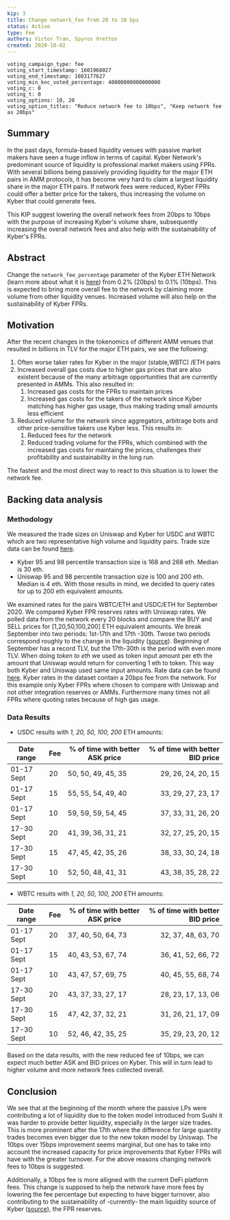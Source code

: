 ```yaml
---
kip: 3
title: Change network_fee from 20 to 10 bps
status: Active
type: Fee
authors: Victor Tran, Spyros Vrettos
created: 2020-10-02
---
```


```
voting_campaign_type: fee
voting_start_timestamp: 1601968027
voting_end_timestamp: 1603177627
voting_min_knc_voted_percentage: 40000000000000000
voting_c: 0
voting_t: 0
voting_options: 10, 20
voting_option_titles: "Reduce network fee to 10bps", "Keep network fee as 20bps"
```


## Summary

In the past days, formula-based liquidity venues with passive market makers have seen a huge inflow in terms of capital. Kyber Network's predominant source of liquidity is professional market makers using FPRs. With several billions being passively providing liquidity for the major ETH pairs in AMM protocols, it has become very hard to claim a largest liquidity share in the major ETH pairs. If network fees were reduced, Kyber FPRs could offer a better price for the takers, thus increasing the volume on Kyber that could generate fees.  

This KIP suggest lowering the overall network fees from 20bps to 10bps with the purpose of increasing Kyber's volume share, subsequently increasing the overall network fees and also help with the sustainability of Kyber's FPRs.


## Abstract

Change the `network_fee_percentage` parameter of the Kyber ETH Network (learn more about what it is [here](https://github.com/KyberNetwork/KIPs/blob/master/KIPs/kip-1.md#network-fee)) from 0.2% (20bps) to 0.1% (10bps). This is expected to bring more overall fee to the network by claiming more volume from other liquidity venues. Increased volume will also help on the sustainability of Kyber FPRs.


## Motivation

After the recent changes in the tokenomics of different AMM venues that resulted in billions in TLV for the major ETH pairs, we see the following:  

1. Often worse taker rates for Kyber in the major (stable,WBTC) /ETH pairs
2. Increased overall gas costs due to higher gas prices that are also existent because of the many arbitrage opportunities that are currently presented in AMMs. This also resulted in:  
	1. Increased gas costs for the FPRs to maintain prices
	2. Increased gas costs for the takers of the network since Kyber matching has higher gas usage, thus making trading small amounts less efficient
3. Reduced volume for the network since aggregators, arbitrage bots and other price-sensitive takers use Kyber less. This results in:  
	1. Reduced fees for the network
	2. Reduced trading volume for the FPRs, which combined with the increased gas costs for maintaing the prices, challenges their profitability and sustainability in the long run.
	
The fastest and the most direct way to react to this situation is to lower the network fee.

## Backing data analysis
### Methodology
We measured the trade sizes on Uniswap and Kyber for USDC and WBTC which are two representative high volume and liquidity pairs. Trade size data can be found [here](https://drive.google.com/drive/folders/1jMgmnAusjQG0Vqv5SQRFRmG1nXaFfCAC?usp=sharing).   
- Kyber 95 and 98 percentile transaction size is 168 and 268 eth. Median is 30 eth.
- Uniswap 95 and 98 percentile transaction size is 100 and 200 eth. Median is 4 eth.
With those results in mind, we decided to query rates for up to 200 eth equivalent amounts. 

We examined rates for the pairs WBTC/ETH and USDC/ETH for September 2020. We compared Kyber FPR reserves rates with Uniswap rates. We polled data from the network every 20 blocks and compare the BUY and SELL prices for [1,20,50,100,200] ETH equivalent amounts. We break September into two periods: 1st-17th and 17th -30th. Twose two periods correspond roughly to the change in the liquidity ([source](https://uniswap.info/pair/0xbb2b8038a1640196fbe3e38816f3e67cba72d940)). Beginning of September has a record TLV, but the 17th-30th is the period with even more TLV. When doing *token to eth* we used as token input amount per eth the amount that Uniswap would return for converting 1 eth to token. This way both Kyber and Uniswap used same input amounts. Rate data can be found [here](https://drive.google.com/drive/folders/1Ei4ph5TYuvNljO-PaOArK0k9wTFECvmX?usp=sharing). Kyber rates in the dataset contain a 20bps fee from the network. For this example only Kyber FPRs where chosen to compare with Uniswap and not other integration reserves or AMMs. Furthermore many times not all FPRs where quoting rates because of high gas usage.  

### Data Results

- USDC results with *1, 20, 50, 100, 200* ETH amounts:

Date range | Fee | % of time with better ASK price | % of time with better BID price
------- | --------- | ------- | --------:
01-17 Sept | 20 | 50, 50, 49, 45, 35 | 29, 26, 24, 20, 15
01-17 Sept | 15 | 55, 55, 54, 49, 40 | 33, 29, 27, 23, 17
01-17 Sept | 10 | 59, 59, 59, 54, 45 | 37, 33, 31, 26, 20
17-30 Sept | 20 | 41, 39, 36, 31, 21 | 32, 27, 25, 20, 15
17-30 Sept | 15 | 47, 45, 42, 35, 26 | 38, 33, 30, 24, 18
17-30 Sept | 10 | 52, 50, 48, 41, 31 | 43, 38, 35, 28, 22

- WBTC results with *1, 20, 50, 100, 200* ETH amounts:

Date range | Fee | % of time with better ASK price | % of time with better BID price
------- | --------- | ------- | --------:
01-17 Sept | 20 | 37, 40, 50, 64, 73 | 32, 37, 48, 63, 70
01-17 Sept | 15 | 40, 43, 53, 67, 74 | 36, 41, 52, 66, 72
01-17 Sept | 10 | 43, 47, 57, 69, 75 | 40, 45, 55, 68, 74
17-30 Sept | 20 | 43, 37, 33, 27, 17 | 28, 23, 17, 13, 06
17-30 Sept | 15 | 47, 42, 37, 32, 21 | 31, 26, 21, 17, 09
17-30 Sept | 10 | 52, 46, 42, 35, 25 | 35, 29, 23, 20, 12

Based on the data results, with the new reduced fee of 10bps, we can expect much better ASK and BID prices on Kyber. This will in turn lead to higher volume and more network fees collected overall. 

## Conclusion

We see that at the beginning of the month where the passive LPs were contributing a lot of liquidity due to the token model introduced from Sushi it was harder to provide better liquidity, especially in the larger size trades. This is more prominent after the 17th where the difference for large quantity trades becomes even bigger due to the new token model by Uniswap. The 10bps over 15bps improvement seems marginal, but one has to take into account the increased capacity for price improvements that Kyber FPRs will have with the greater turnover. For the above reasons changing network fees to 10bps is suggested.  

Additionally, a 10bps fee is more alligned with the current DeFi platform fees. This change is supposed to help the network have more fees by lowering the fee percentage but expecting to have bigger turnover, also contributing to the sustainability of -currently- the main liquidity source of Kyber ([source](https://blog.kyber.network/kyber-ecosystem-report-18-dae7422673c6)), the FPR reserves.
